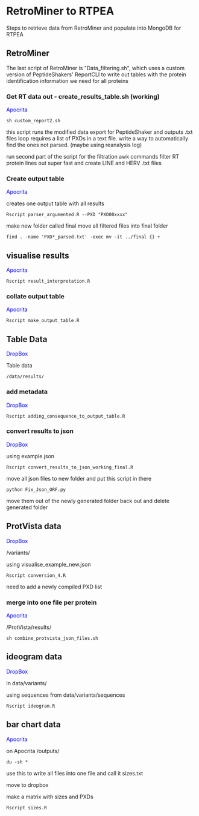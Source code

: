 # RetroMiner to RTPEA

Steps to retrieve data from RetroMiner and populate into MongoDB for RTPEA

## RetroMiner

The last script of RetroMiner is "Data_filtering.sh", which uses a custom version of PeptideShakers' ReportCLI to write out tables with the protein identification information we need for all proteins 

### Get RT data out - create_results_table.sh (working)

<span style="color:blue">Apocrita</span>

```
sh custom_report2.sh
```

this script runs the modified data export for PeptideShaker and outputs .txt files
loop requires a list of PXDs in a text file. write a way to automatically find the ones not parsed. 
(maybe using reanalysis log) 

run second part of the script for the filtration
awk commands filter RT protein lines out super fast and create LINE and HERV .txt files 

### Create output table 

<span style="color:blue">Apocrita</span>

creates one output table with all results

```
Rscript parser_argumented.R --PXD "PXD00xxxx"
```

make new folder called final
move all filtered files into final folder

```
find . -name 'PXD*_parsed.txt' -exec mv -it ../final {} +
```

## visualise results 

<span style="color:blue">Apocrita</span>

```
Rscript result_interpretation.R
```

### collate output table 

<span style="color:blue">Apocrita</span>


```
Rscript make_output_table.R
```


## Table Data

<span style="color:blue">DropBox</span>

Table data

```
/data/results/
```

### add metadata

<span style="color:blue">DropBox</span>

```
Rscript adding_consequence_to_output_table.R
````

### convert results to json

<span style="color:blue">DropBox</span>

using example.json

```
Rscript convert_results_to_json_working_final.R
```

move all json files to new folder and put this script in there

```
python Fix_Json_ORF.py
```

move them out of the newly generated folder back out and delete generated folder 



## ProtVista data

<span style="color:blue">DropBox</span>

/variants/

using visualise_example_new.json

```
Rscript conversion_4.R
```

need to add a newly compiled PXD list


### merge into one file per protein 

<span style="color:blue">Apocrita</span>

/ProtVista/results/

```
sh combine_protvista_json_files.sh
```

## ideogram data

<span style="color:blue">DropBox</span>

in data/variants/

using sequences from data/variants/sequences

```
Rscript ideogram.R
```


## bar chart data 

<span style="color:blue">Apocrita</span>

on Apocrita /outputs/

```
du -sh *
```
use this to write all files into one file and call it sizes.txt

move to dropbox

make a matrix with sizes and PXDs
```
Rscript sizes.R
```

